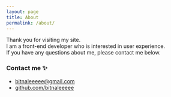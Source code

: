 ```yaml
---
layout: page
title: About
permalink: /about/
---
```


Thank you for visiting my site.  
I am a front-end developer who is interested in user experience.  
If you have any questions about me, please contact me below.

### Contact me ✨

- [bitnaleeeee@gmail.com](mailto:bitnaleeeee@gmail.com)
- [github.com/bitnaleeeee](https://github.com/bitnaleeeee)
